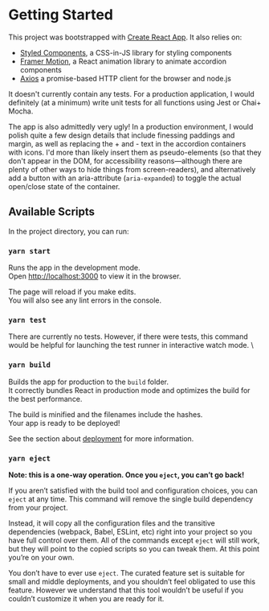 # Getting Started

This project was bootstrapped with [Create React App](https://github.com/facebook/create-react-app). It also relies on:

- [Styled Components](https://styled-components.com/), a CSS-in-JS library for styling components
- [Framer Motion](https://www.framer.com/api/motion/), a React animation library to animate accordion components
- [Axios](https://axios-http.com/docs/intro) a promise-based HTTP client for the browser and node.js

It doesn't currently contain any tests. For a production application, I would definitely (at a minimum) write unit tests for all functions using Jest or Chai+ Mocha.

The app is also admittedly very ugly! In a production environment, I would polish quite a few design details that include finessing paddings and margin, as well as replacing the + and - text in the accordion containers with icons. I'd more than likely insert them as pseudo-elements (so that they don't appear in the DOM, for accessibility reasons—although there are plenty of other ways to hide things from screen-readers), and alternatively add a button with an aria-attribute (`aria-expanded`) to toggle the actual open/close state of the container.

## Available Scripts

In the project directory, you can run:

### `yarn start`

Runs the app in the development mode.\
Open [http://localhost:3000](http://localhost:3000) to view it in the browser.

The page will reload if you make edits.\
You will also see any lint errors in the console.

### `yarn test`

There are currently no tests. However, if there were tests, this command would be helpful for launching the test runner in interactive watch mode. \

### `yarn build`

Builds the app for production to the `build` folder.\
It correctly bundles React in production mode and optimizes the build for the best performance.

The build is minified and the filenames include the hashes.\
Your app is ready to be deployed!

See the section about [deployment](https://facebook.github.io/create-react-app/docs/deployment) for more information.

### `yarn eject`

**Note: this is a one-way operation. Once you `eject`, you can’t go back!**

If you aren’t satisfied with the build tool and configuration choices, you can `eject` at any time. This command will remove the single build dependency from your project.

Instead, it will copy all the configuration files and the transitive dependencies (webpack, Babel, ESLint, etc) right into your project so you have full control over them. All of the commands except `eject` will still work, but they will point to the copied scripts so you can tweak them. At this point you’re on your own.

You don’t have to ever use `eject`. The curated feature set is suitable for small and middle deployments, and you shouldn’t feel obligated to use this feature. However we understand that this tool wouldn’t be useful if you couldn’t customize it when you are ready for it.

